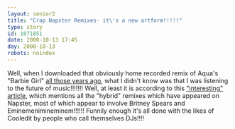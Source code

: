 ```yaml
---
layout: senior2
title: "Crap Napster Remixes- it\'s a new artform!!!!!"
type: story
id: 1071851
date: 2000-10-13 17:45
day: 2000-10-13
robots: noindex
---
```

Well, when I downloaded that obviously home recorded remix of Aqua's "Barbie Girl" <a href="http://www.seniordads.fsnet.co.uk/seniordads/features/citizen/6.html#194">all those years ago</a>, what I didn't know was that I was listening to the future of music!!!!!!! Well, at least it is according to this <a href="http://www.villagevoice.com/issues/0034/dark.shtml">"interesting"  article</a>, which mentions all the "hybrid" remixes which have appeared on Napster, most of which appear to involve Britney Spears and Eminemenimineminem!!!!!! Funnily enough it's all done with the likes of Cooledit by people who call themselves DJs!!!!
